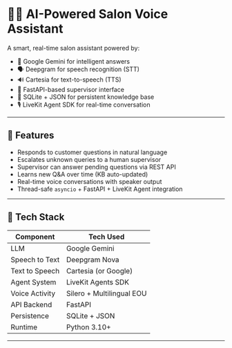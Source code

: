 # 💇‍♀️ AI-Powered Salon Voice Assistant

A smart, real-time salon assistant powered by:
- 🧠 Google Gemini for intelligent answers
- 🗣️ Deepgram for speech recognition (STT)
- 🔊 Cartesia for text-to-speech (TTS)
- 🧘 FastAPI-based supervisor interface
- 💾 SQLite + JSON for persistent knowledge base
- 🎙️ LiveKit Agent SDK for real-time conversation

---

## 🚀 Features

- Responds to customer questions in natural language
- Escalates unknown queries to a human supervisor
- Supervisor can answer pending questions via REST API
- Learns new Q&A over time (KB auto-updated)
- Real-time voice conversations with speaker output
- Thread-safe `asyncio` + FastAPI + LiveKit Agent integration

---

## 🔧 Tech Stack

| Component      | Tech Used                |
|----------------|--------------------------|
| LLM            | Google Gemini            |
| Speech to Text | Deepgram Nova            |
| Text to Speech | Cartesia (or Google)     |
| Agent System   | LiveKit Agents SDK       |
| Voice Activity | Silero + Multilingual EOU|
| API Backend    | FastAPI                  |
| Persistence    | SQLite + JSON            |
| Runtime        | Python 3.10+             |

---
